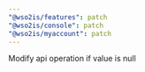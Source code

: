 ```yaml
---
"@wso2is/features": patch
"@wso2is/console": patch
"@wso2is/myaccount": patch
---
```


Modify api operation if value is null
